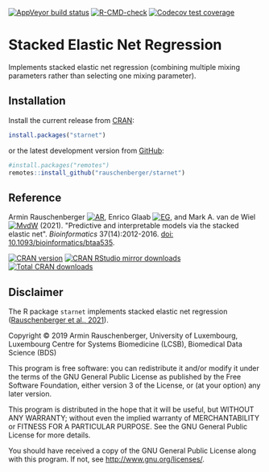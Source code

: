 
[![AppVeyor build status](https://ci.appveyor.com/api/projects/status/github/rauschenberger/starnet?svg=true)](https://ci.appveyor.com/project/rauschenberger/starnet)
[![R-CMD-check](https://github.com/rauschenberger/starnet/actions/workflows/R-CMD-check.yaml/badge.svg)](https://github.com/rauschenberger/starnet/actions/workflows/R-CMD-check.yaml)
[![Codecov test coverage](https://codecov.io/gh/rauschenberger/starnet/graph/badge.svg)](https://app.codecov.io/gh/rauschenberger/starnet)

# Stacked Elastic Net Regression

Implements stacked elastic net regression (combining multiple mixing parameters rather than selecting one mixing parameter).

## Installation

Install the current release from
[CRAN](https://CRAN.R-project.org/package=starnet):

``` r
install.packages("starnet")
```

or the latest development version from
[GitHub](https://github.com/rauschenberger/starnet):

``` r
#install.packages("remotes")
remotes::install_github("rauschenberger/starnet")
```

## Reference

Armin Rauschenberger
[![AR](https://info.orcid.org/wp-content/uploads/2019/11/orcid_16x16.png)](https://orcid.org/0000-0001-6498-4801),
Enrico Glaab
[![EG](https://info.orcid.org/wp-content/uploads/2019/11/orcid_16x16.png)](https://orcid.org/0000-0003-3977-7469),
and Mark A. van de Wiel
[![MvdW](https://info.orcid.org/wp-content/uploads/2019/11/orcid_16x16.png)](https://orcid.org/0000-0003-4780-8472)
(2021).
"Predictive and interpretable models via the stacked elastic net".
*Bioinformatics*
37(14):2012-2016.
[doi: 10.1093/bioinformatics/btaa535](https://doi.org/10.1093/bioinformatics/btaa535).

[![CRAN version](https://www.r-pkg.org/badges/version/starnet)](https://CRAN.R-project.org/package=starnet)
[![CRAN RStudio mirror downloads](https://cranlogs.r-pkg.org/badges/starnet)](https://CRAN.R-project.org/package=starnet)
[![Total CRAN downloads](https://cranlogs.r-pkg.org/badges/grand-total/starnet)](https://CRAN.R-project.org/package=starnet)

## Disclaimer

The R package `starnet` implements stacked elastic net regression ([Rauschenberger et al., 2021](https://doi.org/10.1093/bioinformatics/btaa535)).

Copyright &copy; 2019 Armin Rauschenberger, University of Luxembourg, Luxembourg Centre for Systems Biomedicine (LCSB), Biomedical Data Science (BDS)

This program is free software: you can redistribute it and/or modify it under the terms of the GNU General Public License as published by the Free Software Foundation, either version 3 of the License, or (at your option) any later version.

This program is distributed in the hope that it will be useful, but WITHOUT ANY WARRANTY; without even the implied warranty of MERCHANTABILITY or FITNESS FOR A PARTICULAR PURPOSE. See the GNU General Public License for more details.

You should have received a copy of the GNU General Public License along with this program. If not, see <http://www.gnu.org/licenses/>.
